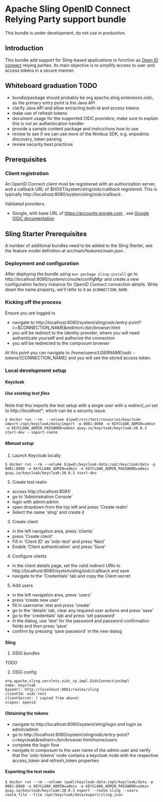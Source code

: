 # Apache Sling OpenID Connect Relying Party support bundle

<Warning>
This bundle is under development, do not use in production.
</Warning>

## Introduction

This bundle add support for Sling-based applications to function as
[Open ID connect](https://openid.net/developers/how-connect-works/) relying parties. Its main
objective is to simplify access to user and access tokens in a secure manner.

## Whiteboard graduation TODO 

- bundle/package should probably be org.apache.sling.extensions.oidc, as the primary entry point is the Java API
- clarify Java API and allow extracting both id and access tokens
- make use of refresh tokens
- document usage for the supported OIDC providers; make sure to explain this is _not_ an authentication handler
- provide a sample content package and instructions how to use
- review to see if we can use more of the Nimbus SDK, e.g. enpodints discovery, token parsing
- review security best practices

## Prerequisites

### Client registration

An OpenID Connect client must be registrered with an authorization server, and a callback URL of $HOST/system/sling/oidc/callback registered. This is typically http://localhost:8080/system/sling/oidc/callback .

Validated providers:

- Google, with base URL of https://accounts.google.com , see [Google OIDC documentation](https://developers.google.com/identity/protocols/oauth2/openid-connect)

## Sling Starter Prerequisites

A number of additional bundles need to be added to the Sling Starter, see the feature model definition at src/main/features/main.json .

### Deployment and configuration

After deploying the bundle using `mvn package sling:install` go to http://localhost:8080/system/console/configMgr and create a new configuration factory instance for _OpenID Connect connection details_. Write down the name property, we'll refer to it as `$CONNECTION_NAME`.

### Kicking off the process

Ensure you are logged in.

- navigate to http://localhost:8080/system/sling/oidc/entry-point?c=$CONNECTION_NAME&redirect=/bin/browser.html
- you will be redirect to the identity provider, where you will need authenticate yourself and authorize the connection
- you will be redirected to the composum browser

At this point you can navigate to /home/users/${USERNAME}/oidc-tokens/${CONNECTION_NAME} and you will see the stored access token.

### Local development setup

#### Keycloak

##### Use existing test files

Note that this imports the test setup with a single user with a _redirect_uri_ set to _http://localhost*_, which can be a security issue.

```
$ docker run --rm  --volume $(pwd)/src/test/resources/keycloak-import:/opt/keycloak/data/import -p 8081:8080 -e KEYCLOAK_ADMIN=admin -e KEYCLOAK_ADMIN_PASSWORD=admin quay.io/keycloak/keycloak:20.0.3 start-dev --import-realm
```

##### Manual setup

1. Launch Keycloak locally

```
$ docker run --rm --volume $(pwd)/keycloak-data:/opt/keycloak/data -p 8081:8080 -e KEYCLOAK_ADMIN=admin -e KEYCLOAK_ADMIN_PASSWORD=admin quay.io/keycloak/keycloak:20.0.3 start-dev
```

2. Create test realm

- access http://localhost:8081/
- go to 'Administration Console'
- login with admin:admin
- open dropdown from the top left and press 'Create realm'
- Select the name 'sling' and create it

3. Create client

- in the left navigation area, press 'clients'
- press 'Create client'
- Fill in 'Client ID' as 'oidc-test' and press 'Next'
- Enable 'Client authentication' and press 'Save'

4. Configure clients

- in the client details page, set the valid redirect URIs to http://localhost:8080/system/sling/oidc/callback and save
- navigate to the 'Credentials' tab and copy the Client secret

5. Add users

- in the left navigation area, press 'users'
- press 'create new user'
- fill in username: test and press 'create'
- go to the 'details' tab, clear any required user actions and press 'save'
- go to the 'credentials' tab and press 'set password'
- in the dialog, use 'test' for the password and password confirmation fields and then press 'save'
- confirm by pressing 'save password' in the new dialog

#### Sling
 
1. OSGi bundles

TODO

2. OSGi config

```
org.apache.sling.servlets.oidc_rp.impl.OidcConnectionImpl
name: keycloak
baseUrl: http://localhost:8081/realms/sling
clientId: oidc-test
clientSecret: ( copied from above)
scopes: openid 

```

#### Obtaining the tokens

- navigate to http://localhost:8080/system/sling/login and login as admin/admin
- go to http://localhost:8080/system/sling/oidc/entry-point?c=keycloak&redirect=/bin/browser.html/home/users
- complete the login flow
- navigate in composum to the user name of the admin user and verify that the 'oidc-tokens' node contains a keycloak node with the respective access_token and refresh_token properties 

#### Exporting the test realm

```
$ docker run --rm --volume (pwd)/keycloak-data:/opt/keycloak/data -p 8081:8080 -e KEYCLOAK_ADMIN=admin -e KEYCLOAK_ADMIN_PASSWORD=admin quay.io/keycloak/keycloak:20.0.3 export --realm sling --users realm_file --file /opt/keycloak/data/export/sling.json
```
